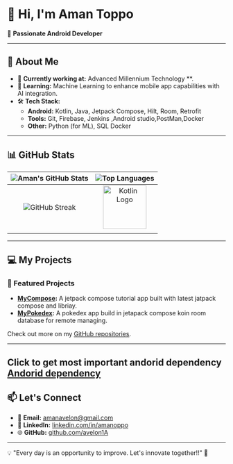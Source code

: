 # 👋 Hi, I'm Aman Toppo  

🎯 **Passionate Android Developer**  

---

## 👀 About Me
- 💼 **Currently working at:** Advanced Millennium Technology **.  
- 🌱 **Learning:** Machine Learning to enhance mobile app capabilities with AI integration.  
- 🛠 **Tech Stack:**  
  - **Android:** Kotlin, Java, Jetpack Compose, Hilt, Room, Retrofit  
  - **Tools:** Git, Firebase, Jenkins ,Android studio,PostMan,Docker
  - **Other:** Python (for ML), SQL  Docker

---
## 📊 GitHub Stats  

| ![Aman's GitHub Stats](https://github-readme-stats.vercel.app/api?username=avelon1A&show_icons=true&theme=default) | ![Top Languages](https://github-readme-stats.vercel.app/api/top-langs/?username=avelon1A&theme=default) |
|:---------------------------------------------------------------------------------------------------------------:|:-------------------------------------------------------------------------------------------------:|
| ![GitHub Streak](https://github-readme-streak-stats.herokuapp.com/?user=avelon1A&theme=default)                 | <img src="https://upload.wikimedia.org/wikipedia/commons/7/74/Kotlin_Icon.png" alt="Kotlin Logo" width="100"/>         |
 |                                                                                                   |


---

## 💻 My Projects
### 🌟 Featured Projects  
- **[MyCompose]([https://github.com/your-github/pacto](https://github.com/avelon1A/MyCompose)):** A jetpack compose tutorial app built with latest jatpack compose and libriay.  
- **[MyPokedex]([https://github.com/your-github/align](https://github.com/avelon1A/MyPokedex)):** A pokedex app build in jetapack compose koin room database for remote managing.  

Check out more on my [GitHub repositories](https://github.com/amanavelon1A).  

---
## Click to get most important andorid dependency [Andorid dependency](https://avelon1a.github.io/important-andorid-dependency/)

## 📫 Let's Connect
- 📧 **Email:** [amanavelon@gmail.com](mailto:amanavelon@gmail.com)  
- 💼 **LinkedIn:** [linkedin.com/in/amanoppo](https://www.linkedin.com/in/aman-toppo-320917214/)  
- 🌐 **GitHub:** [github.com/avelon1A](https://github.com/avelon1A)  

---

💡 "Every day is an opportunity to improve. Let's innovate together!!" 🚀  


